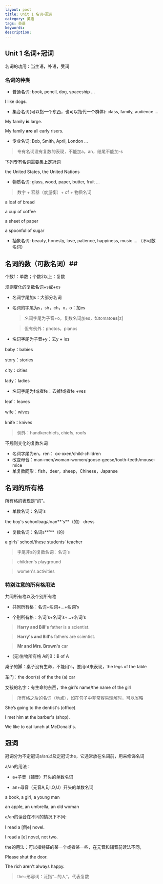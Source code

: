 ```yaml
---
layout: post
title: Unit 1 名词+冠词
category: 英语
tags: 英语
keywords: 
description: 
---
```


## Unit 1 名词+冠词 ##

名词的功用：当主语，补语，受词

### 名词的种类 ###

- 普通名词: book, pencil, dog, spaceship ...

 I like dog**s**.

- 集合名词(可以指一个东西，也可以指代一个群体): class, family, audience ...

 My family **is** large.

 My family **are** all early risers.	 

- 专业名词: Bob, Smith, April, London ...

 >专有名词没有复数的表现，不能加a，an，结尾不能加-s

 下列专有名词需要集上定冠词
	
 the United States, the United Nations 
	
- 物质名词: glass, wood, paper, butter, fruit ...
	
 >数字 + 容器（度量衡）+ of + 物质名词

 a loaf of bread
	
 a cup of coffee

 a sheet of paper

 a spoonful of sugar

- 抽象名词: beauty, honesty, love, patience, happiness, music ... （不可数名词）


## 名词的数（可数名词）##

个数1：单数；个数2以上：复数

 规则变化的复数名词+s或+es

- 名词字尾加s：大部分名词

- 名词的字尾为s，sh，ch，x，o：加es

	>名词字尾为子音+o，复数名词加es，如tomato**es**[z]

	>但有例外：photos，pianos

- 名词字尾为子音+y：去y + ies

 baby：babies

 story：stories

 city：cities

 lady：ladies

- 名词字尾为f或者fe：去掉f或者fe +ves

 leaf：leaves
	
 wife：wives

 knife：knives
	
 >例外：handkerchiefs, chiefs, roofs

不规则变化的复数名词

- 名词字尾为en，ren： ox-oxen/child-children
- 改变母音：man-men/woman-women/goose-geese/tooth-teeth/mouse-mice
- 单复数同形：fish，deer，sheep，Chinese，Japanse

## 名词的所有格 ##

所有格的表现是“的”。

- 单数名词：名词’s

the boy's schoolbag/Joan**'s**（的） dress

- 复数名词：名词s**’**（的）

 a girls' school/these students' teacher

>字尾非s的复数名词：名词’s

>children's playground

>women's activities

### 特别注意的所有格用法

共同所有格以及个别所有格

- 共同所有格：名词+名词+...+名词’s

- 个别所有格：名词’s+名词’s+...+名词’s

>**Harry and Bill's** father is a scientist.

>**Harry's and Bill's** fathers are scientist.

>**Mr and Mrs. Brown's** car

- (无)生物所有格 A的B：B of A

 桌子的脚：桌子没有生命，不能用’s，要用of来表现，the legs of the table

 车门：the door(s) of the the (a) car

 女孩的名字：有生命的东西，the girl's name/the name of the girl

>所有格之后的名词（地点），如在句子中非常容易理解时，可以省略 

 She’s going to the dentist's (office).

 I met him at the barber's (shop).

 We like to eat lunch at McDonald's.


## 冠词

冠词分为不定冠词a/an以及定冠词the，它通常放在名词前，用来修饰名词

a/an的用法：

- a+子音（辅音）开头的单数名词

- an+母音（元音A,E,I,O,U）开头的单数名词

 a book, a girl, a young man

 an apple, an umbrella, an old woman

a/an的读音在不同的情况下不同:
	
 I read a [倒e] novel.

 I read a [e] novel, not two.

the的用法：可以指特征的某一个或者某一些，在元音和辅音前读法不同，

 Please shut the door.

 The rich aren't always happy.

>the+形容词：泛指“...的人”，代表复数




